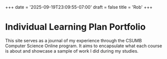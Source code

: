 +++
date = '2025-09-19T23:09:55-07:00'
draft = false
title = 'Rob'
+++
# Individual Learning Plan Portfolio

This site serves as a journal of my experience through the CSUMB Computer Science Online program. It aims to encapsulate what each course is about and showcase a sample of work I did during my studies.
